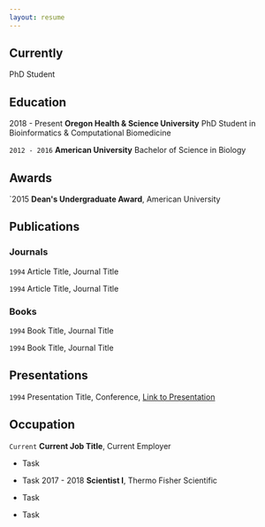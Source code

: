 ```yaml
---
layout: resume
---
```

## Currently

PhD Student

## Education

2018 - Present
__Oregon Health & Science University__
PhD Student in Bioinformatics & Computational Biomedicine

`2012 - 2016`
__American University__
Bachelor of Science in Biology

## Awards

`2015
__Dean's Undergraduate Award__, American University 

## Publications

<!-- A list is also available [online](https://scholar.google.co.uk/citations?user=LTOTl0YAAAAJ) -->

### Journals

`1994`
Article Title, Journal Title

`1994`
Article Title, Journal Title

### Books

`1994`
Book Title, Journal Title

`1994`
Book Title, Journal Title


## Presentations

`1994`
Presentation Title, Conference, <a href="https://MyWebsite.tld/presentation1">Link to Presentation</a>


## Occupation

`Current`
__Current Job Title__, Current Employer 

- Task
- Task
2017 - 2018
__Scientist I__, Thermo Fisher Scientific

- Task
- Task



<!-- ### Footer

Last updated: November 2018 -->


